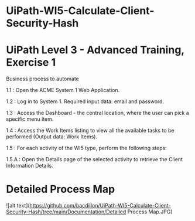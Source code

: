 # UiPath-WI5-Calculate-Client-Security-Hash

# UiPath Level 3 - Advanced Training, Exercise 1

Business process to automate

1.1 : Open the ACME System 1 Web Application.

1.2 : Log in to System 1. Required input data: email and password.

1.3 : Access the Dashboard - the central location, where the user can pick a specific menu item.

1.4 : Access the Work Items listing to view all the available tasks to be performed (Output data: Work Items).

1.5 : For each activity of the WI5 type, perform the following steps:

1.5.A : Open the Details page of the selected activity to retrieve the Client Information Details.

# Detailed Process Map

![alt text](https://github.com/bacdillon/UiPath-WI5-Calculate-Client-Security-Hash/tree/main/Documentation/Detailed Process Map.JPG)
